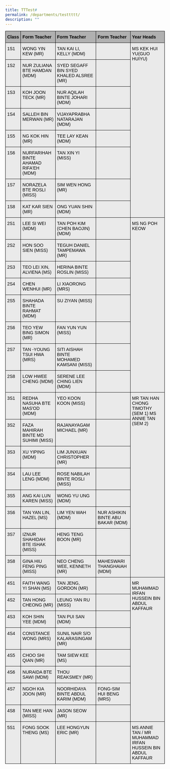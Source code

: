 ```yaml
---
title: TTTest#
permalink: /departments/testtttt/
description: ""
---
```

<style type="text/css">
  .tg {border-collapse: collapse; border-spacing: 0; margin: 0px auto;}
  .tg td {border: 1px solid black; border-bottom: 1px solid black; font-family: Arial, sans-serif; font-size: 14px; overflow: hidden; padding: 10px 5px; word-break: normal;}
  .tg th {border: 1px solid black; border-bottom: 1px solid black; font-family: Arial, sans-serif; font-size: 14px; font-weight: normal; overflow: hidden; padding: 10px 5px; word-break: normal;}
  .tg .tg-kveo {background-color: #EAEAEA; text-align: left; vertical-align: top; border: 1px solid black;}
  .tg .tg-in3t {background-color: #B0B0B0; font-weight: bold; text-align: left; vertical-align: top; border: 1px solid black;}
</style>
<table class="tg">
<thead>
  <tr>
    <th class="tg-in3t"><span style="font-weight:inherit;font-style:inherit;color:black">Class</span></th>
    <th class="tg-in3t"><span style="font-weight:inherit;font-style:inherit;color:black">Form Teacher</span></th>
    <th class="tg-in3t"><span style="font-weight:inherit;font-style:inherit;color:black">Form Teacher</span></th>
    <th class="tg-in3t"><span style="font-weight:inherit;font-style:inherit;color:black">Form Teacher</span></th>
    <th class="tg-in3t"><span style="font-weight:inherit;font-style:inherit;color:black">Year Heads</span></th>
  </tr>
</thead>
<tbody>
  <tr>
    <td class="tg-kveo"><span style="font-weight:inherit;font-style:inherit;color:black">1S1</span></td>
    <td class="tg-kveo"><span style="font-weight:inherit;font-style:inherit;color:black">WONG YIN KEW (MR)</span></td>
    <td class="tg-kveo"><span style="font-weight:inherit;font-style:inherit;color:black">TAN KAI LI, KELLY (MDM)</span></td>
    <td class="tg-kveo"><span style="font-weight:inherit;font-style:inherit"> </span></td>
    <td rowspan="8" class="tg-kveo"><span style="font-weight:inherit;font-style:inherit;color:black">MS KEK HUI YU(GUO HUIYU)</span><br><span style="font-weight:inherit;font-style:inherit"> </span><br><span style="font-weight:inherit;font-style:inherit"> </span><br><span style="font-weight:inherit;font-style:inherit"> </span><br><span style="font-weight:inherit;font-style:inherit"> </span><br><span style="font-weight:inherit;font-style:inherit"> </span><br><span style="font-weight:inherit;font-style:inherit"> </span><br><span style="font-weight:inherit;font-style:inherit"> </span></td>
  </tr>
  <tr>
    <td class="tg-kveo"><span style="font-weight:inherit;font-style:inherit;color:black">1S2</span></td>
    <td class="tg-kveo"><span style="font-weight:inherit;font-style:inherit;color:black">NUR ZULIANA BTE HAMDAN (MDM)</span></td>
    <td class="tg-kveo"><span style="font-weight:inherit;font-style:inherit;color:black">SYED SEGAFF BIN SYED KHALED ALSREE (MR)</span></td>
    <td class="tg-kveo"><span style="font-weight:inherit;font-style:inherit"> </span></td>
  </tr>
  <tr>
    <td class="tg-kveo"><span style="font-weight:inherit;font-style:inherit;color:black">1S3</span></td>
    <td class="tg-kveo"><span style="font-weight:inherit;font-style:inherit;color:black">KOH JOON TECK (MR)</span><span style="font-weight:inherit;font-style:inherit">             </span></td>
    <td class="tg-kveo"><span style="font-weight:inherit;font-style:inherit;color:black">NUR AQILAH BINTE JOHARI (MDM)</span></td>
    <td class="tg-kveo"><span style="font-weight:inherit;font-style:inherit"> </span></td>
  </tr>
  <tr>
    <td class="tg-kveo"><span style="font-weight:inherit;font-style:inherit;color:black">1S4</span></td>
    <td class="tg-kveo"><span style="font-weight:inherit;font-style:inherit;color:black">SALLEH BIN MERWAN (MR)</span><span style="font-weight:inherit;font-style:inherit">    </span></td>
    <td class="tg-kveo"><span style="font-weight:inherit;font-style:inherit;color:black">VIJAYAPRABHA NATARAJAN (MDM)</span></td>
    <td class="tg-kveo"><span style="font-weight:inherit;font-style:inherit"> </span></td>
  </tr>
  <tr>
    <td class="tg-kveo"><span style="font-weight:inherit;font-style:inherit;color:black">1S5</span></td>
    <td class="tg-kveo"><span style="font-weight:inherit;font-style:inherit;color:black">NG KOK HIN (MR)</span><span style="font-weight:inherit;font-style:inherit">    </span></td>
    <td class="tg-kveo"><span style="font-weight:inherit;font-style:inherit;color:black">TEE LAY KEAN (MDM)</span></td>
    <td class="tg-kveo"><span style="font-weight:inherit;font-style:inherit"> </span></td>
  </tr>
  <tr>
    <td class="tg-kveo"><span style="font-weight:inherit;font-style:inherit;color:black">1S6</span></td>
    <td class="tg-kveo"><span style="font-weight:inherit;font-style:inherit;color:black">NURFARIHAH BINTE AHAMAD RIFA'EH (MDM)</span></td>
    <td class="tg-kveo"><span style="font-weight:inherit;font-style:inherit;color:black">TAN XIN YI (MISS)</span></td>
    <td class="tg-kveo"><span style="font-weight:inherit;font-style:inherit"> </span></td>
  </tr>
  <tr>
    <td class="tg-kveo"><span style="font-weight:inherit;font-style:inherit;color:black">1S7</span></td>
    <td class="tg-kveo"><span style="font-weight:inherit;font-style:inherit;color:black">NORAZELA BTE ROSLI (MISS)</span><span style="font-weight:inherit;font-style:inherit">  </span></td>
    <td class="tg-kveo"><span style="font-weight:inherit;font-style:inherit;color:black">SIM WEN HONG</span><span style="font-weight:inherit;font-style:inherit"> </span> <span style="font-weight:inherit;font-style:inherit;color:black">(MR)</span></td>
    <td class="tg-kveo"><span style="font-weight:inherit;font-style:inherit"> </span></td>
  </tr>
  <tr>
    <td class="tg-kveo"><span style="font-weight:inherit;font-style:inherit;color:black">1S8</span></td>
    <td class="tg-kveo"><span style="font-weight:inherit;font-style:inherit;color:black">KAT KAR SIEN (MR)</span> <span style="font-weight:inherit;font-style:inherit">             </span></td>
    <td class="tg-kveo"><span style="font-weight:inherit;font-style:inherit;color:black">ONG YUAN SHIN (MDM)</span></td>
    <td class="tg-kveo"><span style="font-weight:inherit;font-style:inherit"> </span></td>
  </tr>
  <tr>
    <td class="tg-kveo"><span style="font-weight:inherit;font-style:inherit;color:black">2S1</span></td>
    <td class="tg-kveo"><span style="font-weight:inherit;font-style:inherit;color:black">LEE SI WEI (MDM)</span></td>
    <td class="tg-kveo"><span style="font-weight:inherit;font-style:inherit;color:black">TAN POH KIM (CHEN BAOJIN) (MDM)</span></td>
    <td class="tg-kveo"><span style="font-weight:inherit;font-style:inherit"> </span></td>
    <td rowspan="8" class="tg-kveo"><span style="font-weight:inherit;font-style:inherit;color:black">MS NG POH KEOW</span><br><span style="font-weight:inherit;font-style:inherit"> </span><br><span style="font-weight:inherit;font-style:inherit"> </span><br><span style="font-weight:inherit;font-style:inherit"> </span><br><span style="font-weight:inherit;font-style:inherit"> </span><br><span style="font-weight:inherit;font-style:inherit"> </span><br><span style="font-weight:inherit;font-style:inherit"> </span><br><span style="font-weight:inherit;font-style:inherit"> </span></td>
  </tr>
  <tr>
    <td class="tg-kveo"><span style="font-weight:inherit;font-style:inherit;color:black">2S2</span></td>
    <td class="tg-kveo"><span style="font-weight:inherit;font-style:inherit;color:black">HON SOO SIEN (MISS)</span><span style="font-weight:inherit;font-style:inherit">             </span></td>
    <td class="tg-kveo"><span style="font-weight:inherit;font-style:inherit;color:black">TEGUH DANIEL TAMPEMAWA (MR)</span></td>
    <td class="tg-kveo"><span style="font-weight:inherit;font-style:inherit"> </span></td>
  </tr>
  <tr>
    <td class="tg-kveo"><span style="font-weight:inherit;font-style:inherit;color:black">2S3</span></td>
    <td class="tg-kveo"><span style="font-weight:inherit;font-style:inherit;color:black">TEO LEI XIN, ALVIENA (MS)</span><span style="font-weight:inherit;font-style:inherit">     </span></td>
    <td class="tg-kveo"><span style="font-weight:inherit;font-style:inherit;color:black">HERINA BINTE ROSLIN (MISS)</span></td>
    <td class="tg-kveo"><span style="font-weight:inherit;font-style:inherit"> </span></td>
  </tr>
  <tr>
    <td class="tg-kveo"><span style="font-weight:inherit;font-style:inherit;color:black">2S4</span></td>
    <td class="tg-kveo"><span style="font-weight:inherit;font-style:inherit;color:black">CHEN WENHUI (MR)</span> <span style="font-weight:inherit;font-style:inherit">    </span></td>
    <td class="tg-kveo"><span style="font-weight:inherit;font-style:inherit;color:black">LI XIAORONG (MRS)</span></td>
    <td class="tg-kveo"><span style="font-weight:inherit;font-style:inherit"> </span></td>
  </tr>
  <tr>
    <td class="tg-kveo"><span style="font-weight:inherit;font-style:inherit;color:black">2S5</span></td>
    <td class="tg-kveo"><span style="font-weight:inherit;font-style:inherit;color:black">SHAHADA BINTE RAHMAT (MDM)</span></td>
    <td class="tg-kveo"><span style="font-weight:inherit;font-style:inherit;color:black">SU ZIYAN (MISS)</span></td>
    <td class="tg-kveo"><span style="font-weight:inherit;font-style:inherit"> </span></td>
  </tr>
  <tr>
    <td class="tg-kveo"><span style="font-weight:inherit;font-style:inherit;color:black">2S6</span></td>
    <td class="tg-kveo"><span style="font-weight:inherit;font-style:inherit;color:black">TEO YEW BING SIMON (MR)</span><span style="font-weight:inherit;font-style:inherit">    </span></td>
    <td class="tg-kveo"><span style="font-weight:inherit;font-style:inherit;color:black">FAN YUN YUN (MISS)</span></td>
    <td class="tg-kveo"><span style="font-weight:inherit;font-style:inherit"> </span></td>
  </tr>
  <tr>
    <td class="tg-kveo"><span style="font-weight:inherit;font-style:inherit;color:black">2S7</span></td>
    <td class="tg-kveo"><span style="font-weight:inherit;font-style:inherit;color:black">TAN -YOUNG TSUI HWA (MRS)</span><span style="font-weight:inherit;font-style:inherit">  </span></td>
    <td class="tg-kveo"><span style="font-weight:inherit;font-style:inherit;color:black">SITI AISHAH BINTE MOHAMED KAMSANI (MISS)</span></td>
    <td class="tg-kveo"><span style="font-weight:inherit;font-style:inherit"> </span></td>
  </tr>
  <tr>
    <td class="tg-kveo"><span style="font-weight:inherit;font-style:inherit;color:black">2S8</span></td>
    <td class="tg-kveo"><span style="font-weight:inherit;font-style:inherit;color:black">LOW HWEE CHENG (MDM)</span></td>
    <td class="tg-kveo"><span style="font-weight:inherit;font-style:inherit;color:black">SERENE LEE CHING LIEN (MDM)</span></td>
    <td class="tg-kveo"><span style="font-weight:inherit;font-style:inherit"> </span></td>
  </tr>
  <tr>
    <td class="tg-kveo"><span style="font-weight:inherit;font-style:inherit;color:black">3S1</span></td>
    <td class="tg-kveo"><span style="font-weight:inherit;font-style:inherit;color:black">REDHA NASUHA BTE MAS'OD (MDM)</span></td>
    <td class="tg-kveo"><span style="font-weight:inherit;font-style:inherit;color:black">YEO KOON KOON (MISS)</span></td>
    <td class="tg-kveo"><span style="font-weight:inherit;font-style:inherit"> </span></td>
    <td rowspan="8" class="tg-kveo"><span style="font-weight:inherit;font-style:inherit;color:black">MR TAN HAN CHONG TIMOTHY</span><span style="font-weight:inherit;font-style:inherit"> </span> <span style="font-weight:inherit;font-style:inherit;color:black">(SEM 1)</span><span style="font-weight:inherit;font-style:inherit">                           </span> <span style="font-weight:inherit;font-style:inherit;color:black">MS ANNIE TAN (SEM 2)</span><br><span style="font-weight:inherit;font-style:inherit"> </span><br><span style="font-weight:inherit;font-style:inherit"> </span><br><span style="font-weight:inherit;font-style:inherit"> </span><br><span style="font-weight:inherit;font-style:inherit"> </span><br><span style="font-weight:inherit;font-style:inherit"> </span><br><span style="font-weight:inherit;font-style:inherit"> </span><br><span style="font-weight:inherit;font-style:inherit"> </span></td>
  </tr>
  <tr>
    <td class="tg-kveo"><span style="font-weight:inherit;font-style:inherit;color:black">3S2</span></td>
    <td class="tg-kveo"><span style="font-weight:inherit;font-style:inherit;color:black">FAZA MAHIRAH BINTE MD SUHIMI (MISS)</span><span style="font-weight:inherit;font-style:inherit">  </span></td>
    <td class="tg-kveo"><span style="font-weight:inherit;font-style:inherit;color:black">RAJANAYAGAM MICHAEL (MR)</span></td>
    <td class="tg-kveo"><span style="font-weight:inherit;font-style:inherit"> </span></td>
  </tr>
  <tr>
    <td class="tg-kveo"><span style="font-weight:inherit;font-style:inherit;color:black">3S3</span></td>
    <td class="tg-kveo"><span style="font-weight:inherit;font-style:inherit;color:black">XU YIPING (MDM)</span></td>
    <td class="tg-kveo"><span style="font-weight:inherit;font-style:inherit;color:black">LIM JUNXUAN CHRISTOPHER (MR)</span></td>
    <td class="tg-kveo"><span style="font-weight:inherit;font-style:inherit"> </span></td>
  </tr>
  <tr>
    <td class="tg-kveo"><span style="font-weight:inherit;font-style:inherit;color:black">3S4</span></td>
    <td class="tg-kveo"><span style="font-weight:inherit;font-style:inherit;color:black">LAU LEE LENG (MDM)</span> <span style="font-weight:inherit;font-style:inherit">             </span></td>
    <td class="tg-kveo"><span style="font-weight:inherit;font-style:inherit;color:black">ROSE NABILAH BINTE ROSLI (MISS)</span></td>
    <td class="tg-kveo"><span style="font-weight:inherit;font-style:inherit"> </span></td>
  </tr>
  <tr>
    <td class="tg-kveo"><span style="font-weight:inherit;font-style:inherit;color:black">3S5</span></td>
    <td class="tg-kveo"><span style="font-weight:inherit;font-style:inherit;color:black">ANG KAI LUN KAREN (MISS)</span><span style="font-weight:inherit;font-style:inherit">  </span></td>
    <td class="tg-kveo"><span style="font-weight:inherit;font-style:inherit;color:black">WONG YU UNG (MDM)</span></td>
    <td class="tg-kveo"><span style="font-weight:inherit;font-style:inherit"> </span></td>
  </tr>
  <tr>
    <td class="tg-kveo"><span style="font-weight:inherit;font-style:inherit;color:black">3S6</span></td>
    <td class="tg-kveo"><span style="font-weight:inherit;font-style:inherit;color:black">TAN YAN LIN, HAZEL (MS)</span><br><span style="font-weight:inherit;font-style:inherit">             </span></td>
    <td class="tg-kveo"><span style="font-weight:inherit;font-style:inherit;color:black">LIM YEN WAH (MDM)</span></td>
    <td class="tg-kveo"><span style="font-weight:inherit;font-style:inherit;color:black">NUR ASHIKIN BINTE ABU BAKAR (MDM)</span></td>
  </tr>
  <tr>
    <td class="tg-kveo"><span style="font-weight:inherit;font-style:inherit;color:black">3S7</span></td>
    <td class="tg-kveo"><span style="font-weight:inherit;font-style:inherit;color:black">IZNUR SHAHIDAH BTE ISHAK (MISS)</span><span style="font-weight:inherit;font-style:inherit">  </span></td>
    <td class="tg-kveo"><span style="font-weight:inherit;font-style:inherit;color:black">HENG TENG BOON (MR)</span></td>
    <td class="tg-kveo"><span style="font-weight:inherit;font-style:inherit"> </span></td>
  </tr>
  <tr>
    <td class="tg-kveo"><span style="font-weight:inherit;font-style:inherit;color:black">3S8</span></td>
    <td class="tg-kveo"><span style="font-weight:inherit;font-style:inherit;color:black">GINA HIU FENG PING (MISS)</span><span style="font-weight:inherit;font-style:inherit">  </span></td>
    <td class="tg-kveo"><span style="font-weight:inherit;font-style:inherit;color:black">NEO CHENG WEE, KENNETH (MR)</span></td>
    <td class="tg-kveo"><span style="font-weight:inherit;font-style:inherit;color:black">MAHESWARI THANGHAIAH (MDM)</span></td>
  </tr>
  <tr>
    <td class="tg-kveo"><span style="font-weight:inherit;font-style:inherit;color:black">4S1</span></td>
    <td class="tg-kveo"><span style="font-weight:inherit;font-style:inherit;color:black">FAITH WANG YI SHAN (MS)</span><span style="font-weight:inherit;font-style:inherit">             </span></td>
    <td class="tg-kveo"><span style="font-weight:inherit;font-style:inherit;color:black">TAN JENG, GORDON (MR)</span></td>
    <td class="tg-kveo"><span style="font-weight:inherit;font-style:inherit"> </span></td>
    <td rowspan="8" class="tg-kveo"><span style="font-weight:inherit;font-style:inherit;color:black">MR MUHAMMAD IRFAN HUSSEIN BIN ABDUL KAFFAUR</span><br><span style="font-weight:inherit;font-style:inherit"> </span><br><span style="font-weight:inherit;font-style:inherit"> </span><br><span style="font-weight:inherit;font-style:inherit"> </span><br><span style="font-weight:inherit;font-style:inherit"> </span><br><span style="font-weight:inherit;font-style:inherit"> </span><br><span style="font-weight:inherit;font-style:inherit"> </span><br><span style="font-weight:inherit;font-style:inherit"> </span></td>
  </tr>
  <tr>
    <td class="tg-kveo"><span style="font-weight:inherit;font-style:inherit;color:black">4S2</span></td>
    <td class="tg-kveo"><span style="font-weight:inherit;font-style:inherit;color:black">TAN HONG CHEONG (MR)</span><span style="font-weight:inherit;font-style:inherit">    </span></td>
    <td class="tg-kveo"><span style="font-weight:inherit;font-style:inherit;color:black">LEUNG YAN RU (MISS)</span></td>
    <td class="tg-kveo"><span style="font-weight:inherit;font-style:inherit"> </span></td>
  </tr>
  <tr>
    <td class="tg-kveo"><span style="font-weight:inherit;font-style:inherit;color:black">4S3</span></td>
    <td class="tg-kveo"><span style="font-weight:inherit;font-style:inherit;color:black">KOH SHIN YEE (MDM)</span> <span style="font-weight:inherit;font-style:inherit">             </span></td>
    <td class="tg-kveo"><span style="font-weight:inherit;font-style:inherit;color:black">TAN PUI SAN (MDM)</span></td>
    <td class="tg-kveo"><span style="font-weight:inherit;font-style:inherit"> </span></td>
  </tr>
  <tr>
    <td class="tg-kveo"><span style="font-weight:inherit;font-style:inherit;color:black">4S4</span></td>
    <td class="tg-kveo"><span style="font-weight:inherit;font-style:inherit;color:black">CONSTANCE WONG (MRS)</span><span style="font-weight:inherit;font-style:inherit">  </span></td>
    <td class="tg-kveo"><span style="font-weight:inherit;font-style:inherit;color:black">SUNIL NAIR S/O KALARASINGAM (MR)</span></td>
    <td class="tg-kveo"><span style="font-weight:inherit;font-style:inherit"> </span></td>
  </tr>
  <tr>
    <td class="tg-kveo"><span style="font-weight:inherit;font-style:inherit;color:black">4S5</span></td>
    <td class="tg-kveo"><span style="font-weight:inherit;font-style:inherit;color:black">CHOO SHI QIAN (MR)</span><span style="font-weight:inherit;font-style:inherit">             </span></td>
    <td class="tg-kveo"><span style="font-weight:inherit;font-style:inherit;color:black">TAM SIEW KEE (MS)</span></td>
    <td class="tg-kveo"><span style="font-weight:inherit;font-style:inherit"> </span></td>
  </tr>
  <tr>
    <td class="tg-kveo"><span style="font-weight:inherit;font-style:inherit;color:black">4S6</span></td>
    <td class="tg-kveo"><span style="font-weight:inherit;font-style:inherit;color:black">NURAIDA BTE SAWI (MDM)</span></td>
    <td class="tg-kveo"><span style="font-weight:inherit;font-style:inherit;color:black">THOU REAKSMEY (MR)</span></td>
    <td class="tg-kveo"><span style="font-weight:inherit;font-style:inherit"> </span></td>
  </tr>
  <tr>
    <td class="tg-kveo"><span style="font-weight:inherit;font-style:inherit;color:black">4S7</span></td>
    <td class="tg-kveo"><span style="font-weight:inherit;font-style:inherit;color:black">NGOH KIA JOON (MR)</span><span style="font-weight:inherit;font-style:inherit">             </span></td>
    <td class="tg-kveo"><span style="font-weight:inherit;font-style:inherit;color:black">NOORHIDAYA BINTE ABDUL KARIM (MDM)</span><span style="font-weight:inherit;font-style:inherit">  </span></td>
    <td class="tg-kveo"><span style="font-weight:inherit;font-style:inherit;color:black">FONG-SIM HUI BENG (MRS)</span></td>
  </tr>
  <tr>
    <td class="tg-kveo"><span style="font-weight:inherit;font-style:inherit;color:black">4S8</span></td>
    <td class="tg-kveo"><span style="font-weight:inherit;font-style:inherit;color:black">TAN MEE HAN (MISS)</span> <span style="font-weight:inherit;font-style:inherit">             </span></td>
    <td class="tg-kveo"><span style="font-weight:inherit;font-style:inherit;color:black">JASON SEOW (MR)</span></td>
    <td class="tg-kveo"><span style="font-weight:inherit;font-style:inherit"> </span></td>
  </tr>
  <tr>
    <td class="tg-kveo"><span style="font-weight:inherit;font-style:inherit;color:black">5S1</span></td>
    <td class="tg-kveo"><span style="font-weight:inherit;font-style:inherit;color:black">FONG SOOK THENG (MS)</span><span style="font-weight:inherit;font-style:inherit">             </span></td>
    <td class="tg-kveo"><span style="font-weight:inherit;font-style:inherit;color:black">LEE HONGYUN ERIC (MR)</span></td>
    <td class="tg-kveo"><span style="font-weight:inherit;font-style:inherit"> </span></td>
    <td class="tg-kveo"><span style="font-weight:inherit;font-style:inherit;color:black">MS ANNIE TAN / MR MUHAMMAD IRFAN HUSSEIN BIN ABDUL KAFFAUR</span></td>
  </tr>
</tbody>
</table>